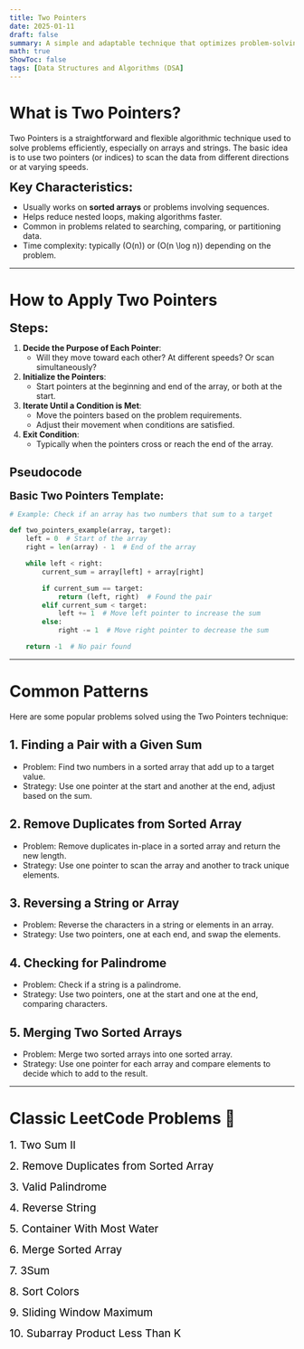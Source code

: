 ```yaml
---
title: Two Pointers
date: 2025-01-11
draft: false
summary: A simple and adaptable technique that optimizes problem-solving by scanning arrays efficiently
math: true
ShowToc: false
tags: [Data Structures and Algorithms (DSA]
---
```


# **What is Two Pointers?**
Two Pointers is a straightforward and flexible algorithmic technique used to solve problems efficiently, especially on arrays and strings. The basic idea is to use two pointers (or indices) to scan the data from different directions or at varying speeds.

<span style="font-size: 22px;"><strong>Key Characteristics:</strong></span>
- Usually works on **sorted arrays** or problems involving sequences.
- Helps reduce nested loops, making algorithms faster.
- Common in problems related to searching, comparing, or partitioning data.
- Time complexity: typically \(O(n)\) or \(O(n \log n)\) depending on the problem.

---

# **How to Apply Two Pointers**
<span style="font-size: 22px;"><strong>Steps:</strong></span>
1. **Decide the Purpose of Each Pointer**:
   - Will they move toward each other? At different speeds? Or scan simultaneously?
2. **Initialize the Pointers**:
   - Start pointers at the beginning and end of the array, or both at the start.
3. **Iterate Until a Condition is Met**:
   - Move the pointers based on the problem requirements.
   - Adjust their movement when conditions are satisfied.
4. **Exit Condition**:
   - Typically when the pointers cross or reach the end of the array.

## **Pseudocode**
<span style="font-size: 19px;"><strong>Basic Two Pointers Template:</strong></span>
```python
# Example: Check if an array has two numbers that sum to a target

def two_pointers_example(array, target):
    left = 0  # Start of the array
    right = len(array) - 1  # End of the array

    while left < right:
        current_sum = array[left] + array[right]

        if current_sum == target:
            return (left, right)  # Found the pair
        elif current_sum < target:
            left += 1  # Move left pointer to increase the sum
        else:
            right -= 1  # Move right pointer to decrease the sum

    return -1  # No pair found
```

---

# **Common Patterns**
Here are some popular problems solved using the Two Pointers technique:

## 1. **Finding a Pair with a Given Sum**
- Problem: Find two numbers in a sorted array that add up to a target value.
- Strategy: Use one pointer at the start and another at the end, adjust based on the sum.

## 2. **Remove Duplicates from Sorted Array**
- Problem: Remove duplicates in-place in a sorted array and return the new length.
- Strategy: Use one pointer to scan the array and another to track unique elements.

## 3. **Reversing a String or Array**
- Problem: Reverse the characters in a string or elements in an array.
- Strategy: Use two pointers, one at each end, and swap the elements.

## 4. **Checking for Palindrome**
- Problem: Check if a string is a palindrome.
- Strategy: Use two pointers, one at the start and one at the end, comparing characters.

## 5. **Merging Two Sorted Arrays**
- Problem: Merge two sorted arrays into one sorted array.
- Strategy: Use one pointer for each array and compare elements to decide which to add to the result.

---

# **Classic LeetCode Problems 🔗**
<span style="font-size: 19px;"><a href="https://leetcode.com/problems/two-sum-ii-input-array-is-sorted/" style="color: black; text-decoration: none;" onmouseover="this.style.color='blue'" onmouseout="this.style.color='black'">1. Two Sum II</a></span>

<span style="font-size: 19px;"><a href="https://leetcode.com/problems/remove-duplicates-from-sorted-array/" style="color: black; text-decoration: none;" onmouseover="this.style.color='blue'" onmouseout="this.style.color='black'">2. Remove Duplicates from Sorted Array</a></span>

<span style="font-size: 19px;"><a href="https://leetcode.com/problems/valid-palindrome/" style="color: black; text-decoration: none;" onmouseover="this.style.color='blue'" onmouseout="this.style.color='black'">3. Valid Palindrome</a></span>

<span style="font-size: 19px;"><a href="https://leetcode.com/problems/reverse-string/" style="color: black; text-decoration: none;" onmouseover="this.style.color='blue'" onmouseout="this.style.color='black'">4. Reverse String</a></span>

<span style="font-size: 19px;"><a href="https://leetcode.com/problems/container-with-most-water/" style="color: black; text-decoration: none;" onmouseover="this.style.color='blue'" onmouseout="this.style.color='black'">5. Container With Most Water</a></span>

<span style="font-size: 19px;"><a href="https://leetcode.com/problems/merge-sorted-array/" style="color: black; text-decoration: none;" onmouseover="this.style.color='blue'" onmouseout="this.style.color='black'">6. Merge Sorted Array</a></span>

<span style="font-size: 19px;"><a href="https://leetcode.com/problems/3sum/" style="color: black; text-decoration: none;" onmouseover="this.style.color='blue'" onmouseout="this.style.color='black'">7. 3Sum</a></span>

<span style="font-size: 19px;"><a href="https://leetcode.com/problems/sort-colors/" style="color: black; text-decoration: none;" onmouseover="this.style.color='blue'" onmouseout="this.style.color='black'">8. Sort Colors</a></span>

<span style="font-size: 19px;"><a href="https://leetcode.com/problems/sliding-window-maximum/" style="color: black; text-decoration: none;" onmouseover="this.style.color='blue'" onmouseout="this.style.color='black'">9. Sliding Window Maximum</a></span>

<span style="font-size: 19px;"><a href="https://leetcode.com/problems/subarray-product-less-than-k/" style="color: black; text-decoration: none;" onmouseover="this.style.color='blue'" onmouseout="this.style.color='black'">10. Subarray Product Less Than K</a></span>
